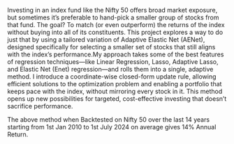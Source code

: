 Investing in an index fund like the Nifty 50 offers broad market exposure, but sometimes it’s preferable to hand-pick a smaller
group of stocks from that fund. The goal? To match (or even outperform) the returns of the index without buying into all of its
constituents. This project explores a way to do just that by using a tailored variation of Adaptive Elastic Net (AENet), designed
specifically for selecting a smaller set of stocks that still aligns with the index’s performance.My approach takes some of the best
features of regression techniques—like Linear Regression, Lasso, Adaptive Lasso, and Elastic Net (Enet) regression—and rolls them into a single, adaptive method. I introduce a coordinate-wise closed-form update rule, allowing efficient solutions to the optimization problem and enabling a portfolio that keeps pace with the index, without mirroring every stock in it. This method opens up new possibilities for targeted, cost-effective investing that doesn’t sacrifice performance.

The above method when Backtested on Nifty 50 over the last 14 years starting from 1st Jan 2010 to 1st July 2024 on average gives 14% Annual Return.
